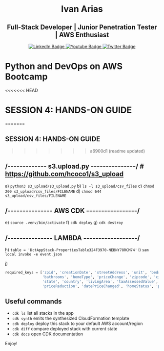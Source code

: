 
<div align="center"><h1>Ivan Arias</h1></div>
<div align="center"><h2>Full-Stack Developer | Junior Penetration Tester | AWS Enthusiast </h2></div>

<div id="badges" align="center">
  <a href="https://www.linkedin.com/in/hcoco1/">
    <img src="https://img.shields.io/badge/LinkedIn-blue?style=for-the-badge&logo=linkedin&logoColor=white" alt="LinkedIn Badge"/>
  </a>
  <a href="https://www.youtube.com/channel/UCban0ilP3jBC9rdmL-fPy_Q">
    <img src="https://img.shields.io/badge/YouTube-red?style=for-the-badge&logo=youtube&logoColor=white" alt="Youtube Badge"/>
  </a>
  <a href="https://twitter.com/hcoco1">
    <img src="https://img.shields.io/badge/Twitter-blue?style=for-the-badge&logo=twitter&logoColor=white" alt="Twitter Badge"/>
  </a>
</div>  

# Python and DevOps on AWS Bootcamp
<<<<<<< HEAD

# SESSION 4: HANDS-ON GUIDE 
=======

## SESSION 4: HANDS-ON GUIDE 


>>>>>>> a6900d1 (readme updated)

## /------------- s3.upload.py ---------------/ # https://github.com/hcoco1/s3_upload

a) `python3 s3_upload/s3_upload.py`
b) `ls -l s3_upload/csv_files`
c) `chmod 200 s3_upload/csv_files/FILENAME`
d) `chmod 644 s3_upload/csv_files/FILENAME`

## /--------------- AWS CDK -----------------/

e) `source .venv/bin/activate`
f) `cdk deploy`
g) `cdk destroy`

## /--------------- LAMBDA ------------------/

h) `table = 'DctAppStack-PropertiesTable324F3970-NEBNY78RCM74'`
i) `sam local invoke -e event.json`

j) 
```python
required_keys = ['zpid', 'creationDate', 'streetAddress', 'unit', 'bedrooms', 
                 'bathrooms', 'homeType', 'priceChange', 'zipcode', 'city', 
                 'state', 'country', 'livingArea', 'taxAssessedValue', 
                 'priceReduction', 'datePriceChanged', 'homeStatus', 'price']
```


## Useful commands

 * `cdk ls`          list all stacks in the app
 * `cdk synth`       emits the synthesized CloudFormation template
 * `cdk deploy`      deploy this stack to your default AWS account/region
 * `cdk diff`        compare deployed stack with current state
 * `cdk docs`        open CDK documentation

Enjoy!
